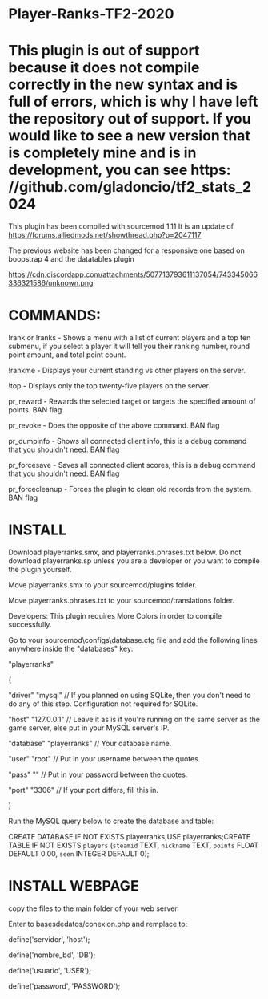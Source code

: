 # Player-Ranks-TF2-2020
# This plugin is out of support because it does not compile correctly in the new syntax and is full of errors, which is why I have left the repository out of support. If you would like to see a new version that is completely mine and is in development, you can see https: //github.com/gladoncio/tf2_stats_2024

This plugin has been compiled with sourcemod 1.11
It is an update of https://forums.alliedmods.net/showthread.php?p=2047117

The previous website has been changed for a responsive one based on boopstrap 4 and the datatables plugin

https://cdn.discordapp.com/attachments/507713793611137054/743345066336321586/unknown.png
# COMMANDS:



!rank or !ranks - Shows a menu with a list of current players and a top ten submenu, if you select a player it will tell you their ranking number, round point amount, and total point count.

!rankme - Displays your current standing vs other players on the server.

!top - Displays only the top twenty-five players on the server.

pr_reward - Rewards the selected target or targets the specified amount of points. BAN flag

pr_revoke - Does the opposite of the above command. BAN flag

pr_dumpinfo - Shows all connected client info, this is a debug command that you shouldn't need. BAN flag

pr_forcesave - Saves all connected client scores, this is a debug command that you shouldn't need. BAN flag

pr_forcecleanup - Forces the plugin to clean old records from the system. BAN flag

# INSTALL

Download playerranks.smx, and playerranks.phrases.txt below. Do not download playerranks.sp unless you are a developer or you want to compile the plugin yourself.

Move playerranks.smx to your sourcemod/plugins folder.

Move playerranks.phrases.txt to your sourcemod/translations folder.

Developers: This plugin requires More Colors in order to compile successfully.

Go to your sourcemod\configs\database.cfg file and add the following lines anywhere inside the "databases" key:

"playerranks"

{

"driver" "mysql" // If you planned on using SQLite, then you don't need to do any of this step. Configuration not required for SQLite.

"host" "127.0.0.1" // Leave it as is if you're running on the same server as the game server, else put in your MySQL server's IP.

"database" "playerranks" // Your database name.

"user" "root" // Put in your username between the quotes.

"pass" "" // Put in your password between the quotes.

"port" "3306" // If your port differs, fill this in.

}

Run the MySQL query below to create the database and table:


CREATE DATABASE IF NOT EXISTS playerranks;USE playerranks;CREATE TABLE IF NOT EXISTS `players` (`steamid` TEXT, `nickname` TEXT, `points` FLOAT DEFAULT 0.00, `seen` INTEGER DEFAULT 0);

# INSTALL WEBPAGE

copy the files to the main folder of your web server

Enter to basesdedatos/conexion.php and remplace to:

define('servidor', 'host');

define('nombre_bd', 'DB');

define('usuario', 'USER');

define('password', 'PASSWORD');
